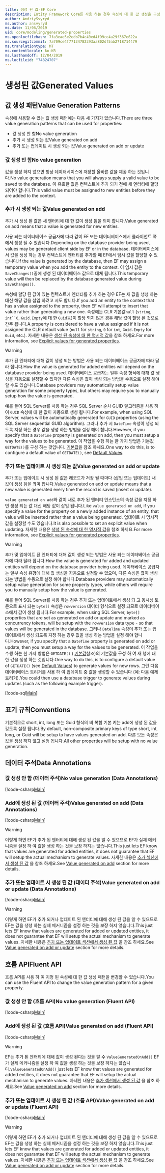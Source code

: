 ```yaml
---
title: 생성 된 값-EF Core
description: Entity Framework Core를 사용 하는 경우 속성에 대 한 값 생성을 구성 하는 방법
author: AndriySvyryd
ms.author: ansvyryd
ms.date: 11/06/2019
uid: core/modeling/generated-properties
ms.openlocfilehash: 7fa3eae5e2edb7b4c40ed4f99ce4a29f367e622a
ms.sourcegitcommit: 7a709ce4f77134782393aa802df5ab2718714479
ms.translationtype: MT
ms.contentlocale: ko-KR
ms.lasthandoff: 12/04/2019
ms.locfileid: "74824707"
---
```

# <a name="generated-values"></a><span data-ttu-id="02b50-103">생성된 값</span><span class="sxs-lookup"><span data-stu-id="02b50-103">Generated Values</span></span>

## <a name="value-generation-patterns"></a><span data-ttu-id="02b50-104">값 생성 패턴</span><span class="sxs-lookup"><span data-stu-id="02b50-104">Value Generation Patterns</span></span>

<span data-ttu-id="02b50-105">속성에 사용할 수 있는 값 생성 패턴에는 다음 세 가지가 있습니다.</span><span class="sxs-lookup"><span data-stu-id="02b50-105">There are three value generation patterns that can be used for properties:</span></span>

* <span data-ttu-id="02b50-106">값 생성 안 함</span><span class="sxs-lookup"><span data-stu-id="02b50-106">No value generation</span></span>
* <span data-ttu-id="02b50-107">추가 시 생성 되는 값</span><span class="sxs-lookup"><span data-stu-id="02b50-107">Value generated on add</span></span>
* <span data-ttu-id="02b50-108">추가 또는 업데이트 시 생성 되는 값</span><span class="sxs-lookup"><span data-stu-id="02b50-108">Value generated on add or update</span></span>

### <a name="no-value-generation"></a><span data-ttu-id="02b50-109">값 생성 안 함</span><span class="sxs-lookup"><span data-stu-id="02b50-109">No value generation</span></span>

<span data-ttu-id="02b50-110">값을 생성 하지 않으면 항상 데이터베이스에 저장할 올바른 값을 제공 하는 것입니다.</span><span class="sxs-lookup"><span data-stu-id="02b50-110">No value generation means that you will always supply a valid value to be saved to the database.</span></span> <span data-ttu-id="02b50-111">이 유효한 값은 컨텍스트에 추가 되기 전에 새 엔터티에 할당 되어야 합니다.</span><span class="sxs-lookup"><span data-stu-id="02b50-111">This valid value must be assigned to new entities before they are added to the context.</span></span>

### <a name="value-generated-on-add"></a><span data-ttu-id="02b50-112">추가 시 생성 되는 값</span><span class="sxs-lookup"><span data-stu-id="02b50-112">Value generated on add</span></span>

<span data-ttu-id="02b50-113">추가 시 생성 된 값은 새 엔터티에 대 한 값이 생성 됨을 의미 합니다.</span><span class="sxs-lookup"><span data-stu-id="02b50-113">Value generated on add means that a value is generated for new entities.</span></span>

<span data-ttu-id="02b50-114">사용 되는 데이터베이스 공급자에 따라 값이 EF 또는 데이터베이스에서 클라이언트 쪽에서 생성 될 수 있습니다.</span><span class="sxs-lookup"><span data-stu-id="02b50-114">Depending on the database provider being used, values may be generated client side by EF or in the database.</span></span> <span data-ttu-id="02b50-115">데이터베이스에서 값을 생성 하는 경우 컨텍스트에 엔터티를 추가할 때 EF에서 임시 값을 할당할 수 있습니다.</span><span class="sxs-lookup"><span data-stu-id="02b50-115">If the value is generated by the database, then EF may assign a temporary value when you add the entity to the context.</span></span> <span data-ttu-id="02b50-116">이 임시 값은 `SaveChanges()`중에 생성 된 데이터베이스 값으로 대체 됩니다.</span><span class="sxs-lookup"><span data-stu-id="02b50-116">This temporary value will then be replaced by the database generated value during `SaveChanges()`.</span></span>

<span data-ttu-id="02b50-117">속성에 할당 된 값이 있는 컨텍스트에 엔터티를 추가 하는 경우 EF는 새 값을 생성 하는 대신 해당 값을 삽입 하려고 시도 합니다.</span><span class="sxs-lookup"><span data-stu-id="02b50-117">If you add an entity to the context that has a value assigned to the property, then EF will attempt to insert that value rather than generating a new one.</span></span> <span data-ttu-id="02b50-118">속성에는 CLR 기본값`null` (`string`, `int``0`, `Guid.Empty`에 대 한 `Guid`등)이 할당 되지 않은 경우 해당 값이 할당 된 것으로 간주 됩니다.</span><span class="sxs-lookup"><span data-stu-id="02b50-118">A property is considered to have a value assigned if it is not assigned the CLR default value (`null` for `string`, `0` for `int`, `Guid.Empty` for `Guid`, etc.).</span></span> <span data-ttu-id="02b50-119">자세한 내용은 [생성 된 속성에 대 한 명시적 값](../saving/explicit-values-generated-properties.md)을 참조 하세요.</span><span class="sxs-lookup"><span data-stu-id="02b50-119">For more information, see [Explicit values for generated properties](../saving/explicit-values-generated-properties.md).</span></span>

> [!WARNING]  
> <span data-ttu-id="02b50-120">추가 된 엔터티에 대해 값이 생성 되는 방법은 사용 되는 데이터베이스 공급자에 따라 달라 집니다.</span><span class="sxs-lookup"><span data-stu-id="02b50-120">How the value is generated for added entities will depend on the database provider being used.</span></span> <span data-ttu-id="02b50-121">데이터베이스 공급자는 일부 속성 형식에 대해 값 생성을 자동으로 설정할 수 있지만 다른 속성은 값이 생성 되는 방법을 수동으로 설정 해야 할 수도 있습니다.</span><span class="sxs-lookup"><span data-stu-id="02b50-121">Database providers may automatically setup value generation for some property types, but others may require you to manually setup how the value is generated.</span></span>
>
> <span data-ttu-id="02b50-122">예를 들어 SQL Server를 사용 하는 경우 SQL Server 순차 GUID 알고리즘을 사용 하 여 `GUID` 속성에 대 한 값이 자동으로 생성 됩니다.</span><span class="sxs-lookup"><span data-stu-id="02b50-122">For example, when using SQL Server, values will be automatically generated for `GUID` properties (using the SQL Server sequential GUID algorithm).</span></span> <span data-ttu-id="02b50-123">그러나 추가 시 `DateTime` 속성이 생성 되도록 지정 하는 경우 값을 생성 하는 방법을 설정 해야 합니다.</span><span class="sxs-lookup"><span data-stu-id="02b50-123">However, if you specify that a `DateTime` property is generated on add, then you must setup a way for the values to be generated.</span></span> <span data-ttu-id="02b50-124">이 작업을 수행 하는 한 가지 방법은 기본값 `GETDATE()`를 구성 하는 것입니다. [기본값](relational/default-values.md)을 참조 하세요.</span><span class="sxs-lookup"><span data-stu-id="02b50-124">One way to do this, is to configure a default value of `GETDATE()`, see [Default Values](relational/default-values.md).</span></span>

### <a name="value-generated-on-add-or-update"></a><span data-ttu-id="02b50-125">추가 또는 업데이트 시 생성 되는 값</span><span class="sxs-lookup"><span data-stu-id="02b50-125">Value generated on add or update</span></span>

<span data-ttu-id="02b50-126">추가 또는 업데이트 시 생성 된 값은 레코드가 저장 될 때마다 (삽입 또는 업데이트) 새 값이 생성 됨을 의미 합니다.</span><span class="sxs-lookup"><span data-stu-id="02b50-126">Value generated on add or update means that a new value is generated every time the record is saved (insert or update).</span></span>

<span data-ttu-id="02b50-127">`value generated on add`와 같이 새로 추가 된 엔터티 인스턴스의 속성 값을 지정 하면 생성 되는 값 대신 해당 값이 삽입 됩니다.</span><span class="sxs-lookup"><span data-stu-id="02b50-127">Like `value generated on add`, if you specify a value for the property on a newly added instance of an entity, that value will be inserted rather than a value being generated.</span></span> <span data-ttu-id="02b50-128">업데이트 시 명시적 값을 설정할 수도 있습니다.</span><span class="sxs-lookup"><span data-stu-id="02b50-128">It is also possible to set an explicit value when updating.</span></span> <span data-ttu-id="02b50-129">자세한 내용은 [생성 된 속성에 대 한 명시적 값](../saving/explicit-values-generated-properties.md)을 참조 하세요.</span><span class="sxs-lookup"><span data-stu-id="02b50-129">For more information, see [Explicit values for generated properties](../saving/explicit-values-generated-properties.md).</span></span>

> [!WARNING]
> <span data-ttu-id="02b50-130">추가 및 업데이트 된 엔터티에 대해 값이 생성 되는 방법은 사용 되는 데이터베이스 공급자에 따라 달라 집니다.</span><span class="sxs-lookup"><span data-stu-id="02b50-130">How the value is generated for added and updated entities will depend on the database provider being used.</span></span> <span data-ttu-id="02b50-131">데이터베이스 공급자는 일부 속성 유형에 대해 값 생성을 자동으로 설정할 수 있으며, 다른 속성은 값이 생성 되는 방법을 수동으로 설정 해야 합니다.</span><span class="sxs-lookup"><span data-stu-id="02b50-131">Database providers may automatically setup value generation for some property types, while others will require you to manually setup how the value is generated.</span></span>
>
> <span data-ttu-id="02b50-132">예를 들어 SQL Server를 사용 하는 경우 추가 또는 업데이트에서 생성 되 고 동시성 토큰으로 표시 되는 `byte[]` 속성은 `rowversion` 데이터 형식으로 설정 되므로 데이터베이스에서 값이 생성 됩니다.</span><span class="sxs-lookup"><span data-stu-id="02b50-132">For example, when using SQL Server, `byte[]` properties that are set as generated on add or update and marked as concurrency tokens, will be setup with the `rowversion` data type - so that values will be generated in the database.</span></span> <span data-ttu-id="02b50-133">그러나 `DateTime` 속성이 추가 또는 업데이트에서 생성 되도록 지정 하는 경우 값을 생성 하는 방법을 설정 해야 합니다.</span><span class="sxs-lookup"><span data-stu-id="02b50-133">However, if you specify that a `DateTime` property is generated on add or update, then you must setup a way for the values to be generated.</span></span> <span data-ttu-id="02b50-134">이 작업을 수행 하는 한 가지 방법은 `GETDATE()` ( [기본값](relational/default-values.md)참조)의 기본값을 구성 하 여 새 행에 대 한 값을 생성 하는 것입니다.</span><span class="sxs-lookup"><span data-stu-id="02b50-134">One way to do this, is to configure a default value of `GETDATE()` (see [Default Values](relational/default-values.md)) to generate values for new rows.</span></span> <span data-ttu-id="02b50-135">그런 다음 데이터베이스 트리거를 사용 하 여 업데이트 중 값을 생성할 수 있습니다 (예: 다음 예제 트리거).</span><span class="sxs-lookup"><span data-stu-id="02b50-135">You could then use a database trigger to generate values during updates (such as the following example trigger).</span></span>
>
> [!code-sql[Main](../../../samples/core/Modeling/FluentAPI/ValueGeneratedOnAddOrUpdate.sql)]

## <a name="conventions"></a><span data-ttu-id="02b50-136">표기 규칙</span><span class="sxs-lookup"><span data-stu-id="02b50-136">Conventions</span></span>

<span data-ttu-id="02b50-137">기본적으로 short, int, long 또는 Guid 형식의 비 복합 기본 키는 add에 생성 된 값을 갖도록 설정 됩니다.</span><span class="sxs-lookup"><span data-stu-id="02b50-137">By default, non-composite primary keys of type short, int, long, or Guid will be setup to have values generated on add.</span></span> <span data-ttu-id="02b50-138">다른 모든 속성은 값을 생성 하지 않고 설정 됩니다.</span><span class="sxs-lookup"><span data-stu-id="02b50-138">All other properties will be setup with no value generation.</span></span>

## <a name="data-annotations"></a><span data-ttu-id="02b50-139">데이터 주석</span><span class="sxs-lookup"><span data-stu-id="02b50-139">Data Annotations</span></span>

### <a name="no-value-generation-data-annotations"></a><span data-ttu-id="02b50-140">값 생성 안 함 (데이터 주석)</span><span class="sxs-lookup"><span data-stu-id="02b50-140">No value generation (Data Annotations)</span></span>

[!code-csharp[Main](../../../samples/core/Modeling/DataAnnotations/ValueGeneratedNever.cs#Sample)]

### <a name="value-generated-on-add-data-annotations"></a><span data-ttu-id="02b50-141">Add에 생성 된 값 (데이터 주석)</span><span class="sxs-lookup"><span data-stu-id="02b50-141">Value generated on add (Data Annotations)</span></span>

[!code-csharp[Main](../../../samples/core/Modeling/DataAnnotations/ValueGeneratedOnAdd.cs#Sample)]

> [!WARNING]  
> <span data-ttu-id="02b50-142">이렇게 하면 EF가 추가 된 엔터티에 대해 생성 된 값을 알 수 있으므로 EF가 실제 메커니즘을 설정 하 여 값을 생성 하는 것을 보장 하지는 않습니다.</span><span class="sxs-lookup"><span data-stu-id="02b50-142">This just lets EF know that values are generated for added entities, it does not guarantee that EF will setup the actual mechanism to generate values.</span></span> <span data-ttu-id="02b50-143">자세한 내용은 [추가 섹션에서 생성 된 값](#value-generated-on-add) 을 참조 하세요.</span><span class="sxs-lookup"><span data-stu-id="02b50-143">See [Value generated on add](#value-generated-on-add) section for more details.</span></span>

### <a name="value-generated-on-add-or-update-data-annotations"></a><span data-ttu-id="02b50-144">추가 또는 업데이트 시 생성 된 값 (데이터 주석)</span><span class="sxs-lookup"><span data-stu-id="02b50-144">Value generated on add or update (Data Annotations)</span></span>

[!code-csharp[Main](../../../samples/core/Modeling/DataAnnotations/ValueGeneratedOnAddOrUpdate.cs#Sample)]

> [!WARNING]  
> <span data-ttu-id="02b50-145">이렇게 하면 EF가 추가 되거나 업데이트 된 엔터티에 대해 생성 된 값을 알 수 있으므로 EF는 값을 생성 하는 실제 메커니즘을 설정 하는 것을 보장 하지 않습니다.</span><span class="sxs-lookup"><span data-stu-id="02b50-145">This just lets EF know that values are generated for added or updated entities, it does not guarantee that EF will setup the actual mechanism to generate values.</span></span> <span data-ttu-id="02b50-146">자세한 내용은 [추가 또는 업데이트 섹션에서 생성 된 값](#value-generated-on-add-or-update) 을 참조 하세요.</span><span class="sxs-lookup"><span data-stu-id="02b50-146">See [Value generated on add or update](#value-generated-on-add-or-update) section for more details.</span></span>

## <a name="fluent-api"></a><span data-ttu-id="02b50-147">흐름 API</span><span class="sxs-lookup"><span data-stu-id="02b50-147">Fluent API</span></span>

<span data-ttu-id="02b50-148">흐름 API를 사용 하 여 지정 된 속성에 대 한 값 생성 패턴을 변경할 수 있습니다.</span><span class="sxs-lookup"><span data-stu-id="02b50-148">You can use the Fluent API to change the value generation pattern for a given property.</span></span>

### <a name="no-value-generation-fluent-api"></a><span data-ttu-id="02b50-149">값 생성 안 함 (흐름 API)</span><span class="sxs-lookup"><span data-stu-id="02b50-149">No value generation (Fluent API)</span></span>

[!code-csharp[Main](../../../samples/core/Modeling/FluentAPI/ValueGeneratedNever.cs#Sample)]

### <a name="value-generated-on-add-fluent-api"></a><span data-ttu-id="02b50-150">Add에 생성 된 값 (흐름 API)</span><span class="sxs-lookup"><span data-stu-id="02b50-150">Value generated on add (Fluent API)</span></span>

[!code-csharp[Main](../../../samples/core/Modeling/FluentAPI/ValueGeneratedOnAdd.cs#Sample)]

> [!WARNING]  
> <span data-ttu-id="02b50-151">EF는 추가 된 엔터티에 대해 값이 생성 된다는 것을 알 수 `ValueGeneratedOnAdd()` EF가 실제 메커니즘을 설정 하 여 값을 생성 하는 것을 보장 하지는 않습니다.</span><span class="sxs-lookup"><span data-stu-id="02b50-151">`ValueGeneratedOnAdd()` just lets EF know that values are generated for added entities, it does not guarantee that EF will setup the actual mechanism to generate values.</span></span>  <span data-ttu-id="02b50-152">자세한 내용은 [추가 섹션에서 생성 된 값](#value-generated-on-add) 을 참조 하세요.</span><span class="sxs-lookup"><span data-stu-id="02b50-152">See [Value generated on add](#value-generated-on-add) section for more details.</span></span>

### <a name="value-generated-on-add-or-update-fluent-api"></a><span data-ttu-id="02b50-153">추가 또는 업데이트 시 생성 된 값 (흐름 API)</span><span class="sxs-lookup"><span data-stu-id="02b50-153">Value generated on add or update (Fluent API)</span></span>

[!code-csharp[Main](../../../samples/core/Modeling/FluentAPI/ValueGeneratedOnAddOrUpdate.cs#Sample)]

> [!WARNING]  
> <span data-ttu-id="02b50-154">이렇게 하면 EF가 추가 되거나 업데이트 된 엔터티에 대해 생성 된 값을 알 수 있으므로 EF는 값을 생성 하는 실제 메커니즘을 설정 하는 것을 보장 하지 않습니다.</span><span class="sxs-lookup"><span data-stu-id="02b50-154">This just lets EF know that values are generated for added or updated entities, it does not guarantee that EF will setup the actual mechanism to generate values.</span></span> <span data-ttu-id="02b50-155">자세한 내용은 [추가 또는 업데이트 섹션에서 생성 된 값](#value-generated-on-add-or-update) 을 참조 하세요.</span><span class="sxs-lookup"><span data-stu-id="02b50-155">See [Value generated on add or update](#value-generated-on-add-or-update) section for more details.</span></span>
